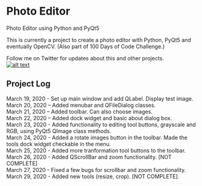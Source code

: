 # Photo Editor 
Photo Editor using Python and PyQt5

This is currently a project to create a photo editor with Python, PyQt5 and eventually OpenCV. 
(Also part of 100 Days of Code Challenge.)

Follow me on Twitter for updates about this and other projects.  
[![alt text][1.1]][1]

[1.1]: http://i.imgur.com/tXSoThF.png (twitter icon with padding)

[1]: http://www.twitter.com/RedHuli

## Project Log
March 19, 2020 - Set up main window and add QLabel. Display test image.  
March 20, 2020 – Added menubar and QFileDialog classes.  
March 21, 2020 – Added toolbar. Can also choose images.  
March 22, 2020 – Added dock widget and basic about dialog box.  
March 23, 2020 - Added functionality to editing tool buttons, grayscale and RGB, using PyQt5 QImage class methods.  
March 24, 2020 - Added a rotate images button in the toolbar. Made the tools dock widget checkable in the menu.  
March 25, 2020 - Added more tranformation tool buttons to the toolbar.  
March 26, 2020 - Added QScrollBar and zoom functionality. [NOT COMPLETE]   
March 27, 2020 - Fixed a few bugs for scrollbar and zoom functionality.
March 29, 2020 - Added new tools (resize, crop). [NOT COMPLETE]. 

